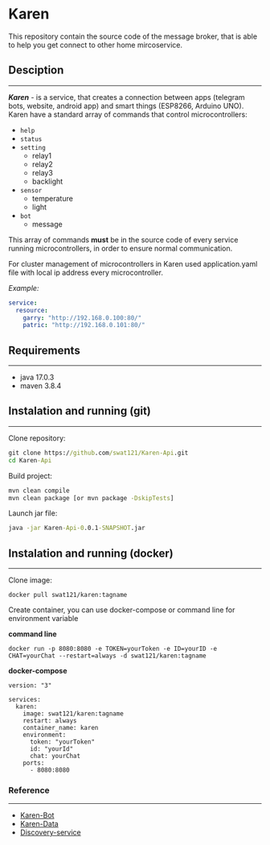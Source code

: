 # Karen
This repository contain the source code of the message broker, that is able to help you get connect to other home mircoservice.

## Desciption
___
***Karen*** - is a service, that creates a connection between apps (telegram bots, website, android app) and smart things (ESP8266, Arduino UNO). Karen have a standard array of commands that control microcontrollers:
* `help`
* `status`
* `setting`
  * relay1
  * relay2
  * relay3
  * backlight
* `sensor`
  * temperature
  * light
* `bot`
  * message

This array of commands **must** be in the source code of every service running microcontrollers, in order to ensure normal communication.

For cluster management of microcontrollers in Karen used application.yaml file with local ip address every microcontroller.

*Example:*
```yaml
service:
  resource:
    garry: "http://192.168.0.100:80/"
    patric: "http://192.168.0.101:80/"
```
## Requirements
___
* java 17.0.3
* maven 3.8.4
## Instalation and running (git)
___
Clone repository:
```cmd
git clone https://github.com/swat121/Karen-Api.git
cd Karen-Api
```
Build project:
```cmd
mvn clean compile
mvn clean package [or mvn package -DskipTests] 
```
Launch jar file:
```cmd
java -jar Karen-Api-0.0.1-SNAPSHOT.jar
```
## Instalation and running (docker)
___
Clone image:
```docker
docker pull swat121/karen:tagname
```

Create container, you can use docker-compose or command line for environment variable

**command line**
```docker
docker run -p 8080:8080 -e TOKEN=yourToken -e ID=yourID -e CHAT=yourChat --restart=always -d swat121/karen:tagname
```
**docker-compose**
```docker
version: "3"

services:
  karen:
    image: swat121/karen:tagname
    restart: always
    container_name: karen
    environment:
      token: "yourToken"
      id: "yourId"
      chat: yourChat
    ports:
      - 8080:8080
```

### Reference
___
+ [Karen-Bot](https://github.com/swat121/Karen-Bot)
+ [Karen-Data](https://github.com/swat121/Karen-Data)
+ [Discovery-service](https://github.com/swat121/Discovery-Service)
